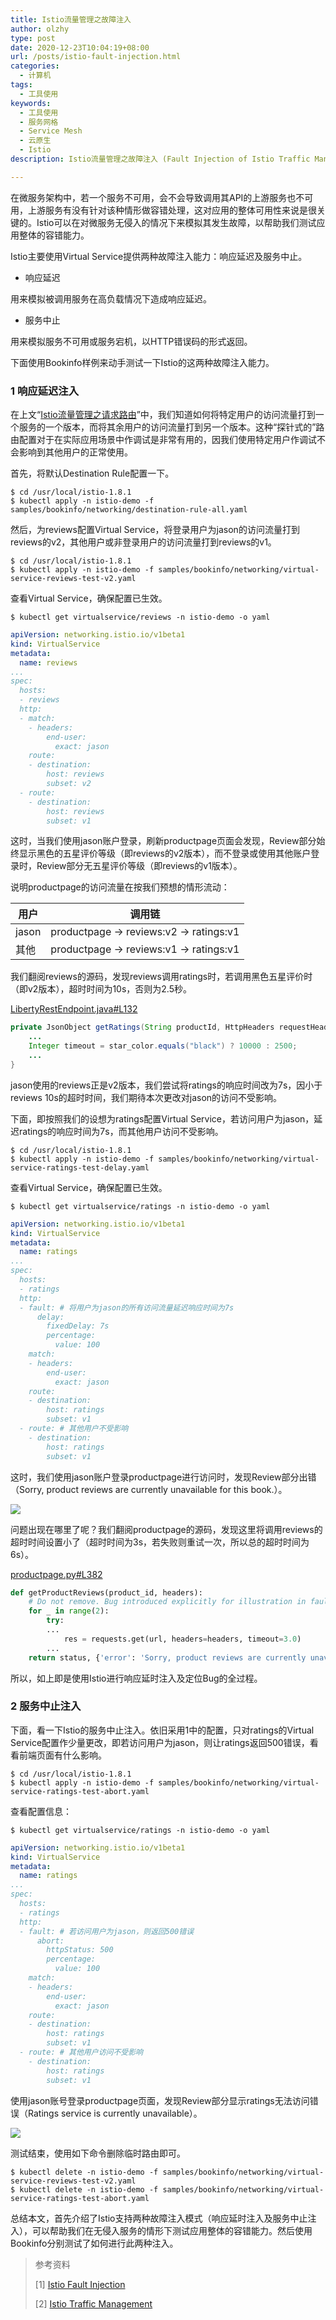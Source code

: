 ```yaml
---
title: Istio流量管理之故障注入
author: olzhy
type: post
date: 2020-12-23T10:04:19+08:00
url: /posts/istio-fault-injection.html
categories:
  - 计算机
tags:
  - 工具使用
keywords:
  - 工具使用
  - 服务网格
  - Service Mesh
  - 云原生
  - Istio
description: Istio流量管理之故障注入 (Fault Injection of Istio Traffic Management)

---
```

在微服务架构中，若一个服务不可用，会不会导致调用其API的上游服务也不可用，上游服务有没有针对该种情形做容错处理，这对应用的整体可用性来说是很关键的。Istio可以在对微服务无侵入的情况下来模拟其发生故障，以帮助我们测试应用整体的容错能力。

Istio主要使用Virtual Service提供两种故障注入能力：响应延迟及服务中止。

- 响应延迟

用来模拟被调用服务在高负载情况下造成响应延迟。

- 服务中止

用来模拟服务不可用或服务宕机，以HTTP错误码的形式返回。

下面使用Bookinfo样例来动手测试一下Istio的这两种故障注入能力。

### 1 响应延迟注入

在上文“[Istio流量管理之请求路由](https://olzhy.github.io/posts/istio-request-routing.html)”中，我们知道如何将特定用户的访问流量打到一个服务的一个版本，而将其余用户的访问流量打到另一个版本。这种“探针式的”路由配置对于在实际应用场景中作调试是非常有用的，因我们使用特定用户作调试不会影响到其他用户的正常使用。

首先，将默认Destination Rule配置一下。

```shell
$ cd /usr/local/istio-1.8.1
$ kubectl apply -n istio-demo -f samples/bookinfo/networking/destination-rule-all.yaml
```

然后，为reviews配置Virtual Service，将登录用户为jason的访问流量打到reviews的v2，其他用户或非登录用户的访问流量打到reviews的v1。

```shell
$ cd /usr/local/istio-1.8.1 
$ kubectl apply -n istio-demo -f samples/bookinfo/networking/virtual-service-reviews-test-v2.yaml
```

查看Virtual Service，确保配置已生效。

```shell
$ kubectl get virtualservice/reviews -n istio-demo -o yaml
```

```yaml
apiVersion: networking.istio.io/v1beta1
kind: VirtualService
metadata:
  name: reviews
...
spec:
  hosts:
  - reviews
  http:
  - match:
    - headers:
        end-user:
          exact: jason
    route:
    - destination:
        host: reviews
        subset: v2
  - route:
    - destination:
        host: reviews
        subset: v1
```

这时，当我们使用jason账户登录，刷新productpage页面会发现，Review部分始终显示黑色的五星评价等级（即reviews的v2版本），而不登录或使用其他账户登录时，Review部分无五星评价等级（即reviews的v1版本）。

说明productpage的访问流量在按我们预想的情形流动：

|用户   | 调用链                                   |
|---   | ---                                     |
|jason | productpage -> reviews:v2 -> ratings:v1 |
|其他   | productpage -> reviews:v1 -> ratings:v1 |

我们翻阅reviews的源码，发现reviews调用ratings时，若调用黑色五星评价时（即v2版本），超时时间为10s，否则为2.5秒。

[LibertyRestEndpoint.java#L132](https://github.com/istio/istio/blob/master/samples/bookinfo/src/reviews/reviews-application/src/main/java/application/rest/LibertyRestEndpoint.java#L132)
```java
private JsonObject getRatings(String productId, HttpHeaders requestHeaders) {
    ...
    Integer timeout = star_color.equals("black") ? 10000 : 2500;
    ...
}
```

jason使用的reviews正是v2版本，我们尝试将ratings的响应时间改为7s，因小于reviews 10s的超时时间，我们期待本次更改对jason的访问不受影响。

下面，即按照我们的设想为ratings配置Virtual Service，若访问用户为jason，延迟ratings的响应时间为7s，而其他用户访问不受影响。

```shell
$ cd /usr/local/istio-1.8.1 
$ kubectl apply -n istio-demo -f samples/bookinfo/networking/virtual-service-ratings-test-delay.yaml
```

查看Virtual Service，确保配置已生效。

```shell
$ kubectl get virtualservice/ratings -n istio-demo -o yaml
```

```yaml
apiVersion: networking.istio.io/v1beta1
kind: VirtualService
metadata:
  name: ratings
...
spec:
  hosts:
  - ratings
  http:
  - fault: # 将用户为jason的所有访问流量延迟响应时间为7s
      delay:
        fixedDelay: 7s
        percentage:
          value: 100
    match:
    - headers:
        end-user:
          exact: jason
    route:
    - destination:
        host: ratings
        subset: v1
  - route: # 其他用户不受影响
    - destination:
        host: ratings
        subset: v1
```

这时，我们使用jason账户登录productpage进行访问时，发现Review部分出错（Sorry, product reviews are currently unavailable for this book.）。

![](https://olzhy.github.io/static/images/uploads/2020/12/bookinfo-productpage-reviews-unavailable.png#center)

问题出现在哪里了呢？我们翻阅productpage的源码，发现这里将调用reviews的超时时间设置小了（超时时间为3s，若失败则重试一次，所以总的超时时间为6s）。

[productpage.py#L382](https://github.com/istio/istio/blob/master/samples/bookinfo/src/productpage/productpage.py#L382)
```python
def getProductReviews(product_id, headers):
    # Do not remove. Bug introduced explicitly for illustration in fault injection task
    for _ in range(2):
        try:
        ...
            res = requests.get(url, headers=headers, timeout=3.0)
        ...
    return status, {'error': 'Sorry, product reviews are currently unavailable for this book.'}
```

所以，如上即是使用Istio进行响应延时注入及定位Bug的全过程。

### 2 服务中止注入

下面，看一下Istio的服务中止注入。依旧采用1中的配置，只对ratings的Virtual Service配置作少量更改，即若访问用户为jason，则让ratings返回500错误，看看前端页面有什么影响。

```shell
$ cd /usr/local/istio-1.8.1 
$ kubectl apply -n istio-demo -f samples/bookinfo/networking/virtual-service-ratings-test-abort.yaml
```

查看配置信息：

```shell
$ kubectl get virtualservice/ratings -n istio-demo -o yaml
```

```yaml
apiVersion: networking.istio.io/v1beta1
kind: VirtualService
metadata:
  name: ratings
...
spec:
  hosts:
  - ratings
  http:
  - fault: # 若访问用户为jason，则返回500错误
      abort:
        httpStatus: 500
        percentage:
          value: 100
    match:
    - headers:
        end-user:
          exact: jason
    route:
    - destination:
        host: ratings
        subset: v1
  - route: # 其他用户访问不受影响
    - destination:
        host: ratings
        subset: v1
```

使用jason账号登录productpage页面，发现Review部分显示ratings无法访问错误（Ratings service is currently unavailable）。

![](https://olzhy.github.io/static/images/uploads/2020/12/bookinfo-productpage-ratings-unavailable.png#center)

测试结束，使用如下命令删除临时路由即可。

```shell
$ kubectl delete -n istio-demo -f samples/bookinfo/networking/virtual-service-reviews-test-v2.yaml
$ kubectl delete -n istio-demo -f samples/bookinfo/networking/virtual-service-ratings-test-abort.yaml
```

总结本文，首先介绍了Istio支持两种故障注入模式（响应延时注入及服务中止注入），可以帮助我们在无侵入服务的情形下测试应用整体的容错能力。然后使用Bookinfo分别测试了如何进行此两种注入。


> 参考资料
>
> [1] [Istio Fault Injection](https://istio.io/latest/docs/tasks/traffic-management/fault-injection/)
>
> [2] [Istio Traffic Management](https://istio.io/latest/docs/concepts/traffic-management/)